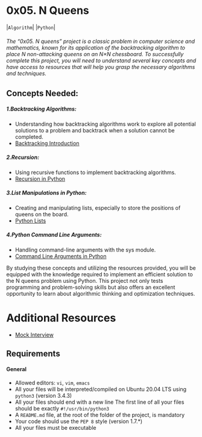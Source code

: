# 0x05. N Queens
|`Algorithm`| |`Python`|

###### The “0x05. N queens” project is a classic problem in computer science and mathematics, known for its application of the backtracking algorithm to place N non-attacking queens on an N×N chessboard. To successfully complete this project, you will need to understand several key concepts and have access to resources that will help you grasp the necessary algorithms and techniques.

## Concepts Needed:

##### 1.Backtracking Algorithms:

* Understanding how backtracking algorithms work to explore all potential solutions to a problem and backtrack when a solution cannot be completed.
* [Backtracking Introduction](https://intranet.alxswe.com/rltoken/Gbaz9HkwvR9FX4zjBt9dSw)

##### 2.Recursion:

* Using recursive functions to implement backtracking algorithms.
* [Recursion in Python](https://intranet.alxswe.com/rltoken/X1vaNXgy_pPyvKfOJm90XQ)

##### 3.List Manipulations in Python:

* Creating and manipulating lists, especially to store the positions of queens on the board.
* [Python Lists](https://intranet.alxswe.com/rltoken/P3KbYxmdtSeoJvVfr9Iv0w)

##### 4.Python Command Line Arguments:

* Handling command-line arguments with the sys module.
* [Command Line Arguments in Python](https://intranet.alxswe.com/rltoken/2IF4V6xsY_Nq-xcGDK3Bhw)

By studying these concepts and utilizing the resources provided, you will be equipped with the knowledge required to implement an efficient solution to the N queens problem using Python. This project not only tests programming and problem-solving skills but also offers an excellent opportunity to learn about algorithmic thinking and optimization techniques.

# Additional Resources
+ [Mock Interview](https://intranet.alxswe.com/rltoken/aQ3uJmGVeZa-R6B1jYTjXg)
## Requirements
#### General
+ Allowed editors: `vi`, `vim`, `emacs`
+ All your files will be interpreted/compiled on Ubuntu 20.04 LTS using `python3` (version 3.4.3)
+ All your files should end with a new line
The first line of all your files should be exactly `#!/usr/bin/python3`
+ A `README.md` file, at the root of the folder of the project, is mandatory
+ Your code should use the `PEP 8` style (version 1.7.*)
+ All your files must be executable
